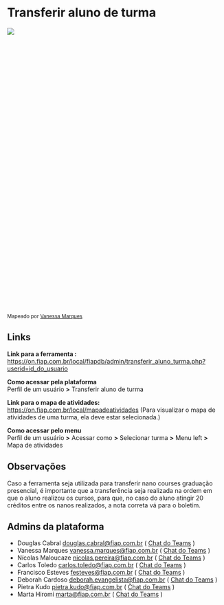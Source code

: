 # Transferir aluno de turma

<div style="height: 650px; overflow-x:scroll;">
    <img src="../transferir-aluno-turma.svg" style="max-width: initial;">
</div>

<sup> Mapeado por <a href="https://teams.microsoft.com/l/chat/0/?users=vanessa.marques@fiap.com.br"> Vanessa Marques </a> </sup>

## Links
**Link para a ferramenta :**<br />
<https://on.fiap.com.br/local/fiapdb/admin/transferir_aluno_turma.php?userid=id_do_usuario>

**Como acessar pela plataforma**<br />
Perfil de um usuário **>** Transferir aluno de turma

**Link para o mapa de atividades:**<br />
<https://on.fiap.com.br/local/mapadeatividades>
(Para visualizar o mapa de atividades de uma turma, ela deve estar selecionada.)

**Como acessar pelo menu**<br />
Perfil de um usuário **>** Acessar como **>** Selecionar turma **>** Menu left **>** Mapa de atividades

## Observações

Caso a ferramenta seja utilizada para transferir nano courses graduação presencial, é importante que a
transferência seja realizada na ordem em que o aluno realizou os cursos, para que, no caso do aluno
atingir 20 créditos entre os nanos realizados, a nota correta vá para o boletim.

## Admins da plataforma

- Douglas Cabral <douglas.cabral@fiap.com.br>
  ( [Chat do Teams](https://teams.microsoft.com/l/chat/0/?users=douglas.cabral@fiap.com.br) )
- Vanessa Marques <vanessa.marques@fiap.com.br>
  ( [Chat do Teams](https://teams.microsoft.com/l/chat/0/?users=vanessa.marques@fiap.com.br) )
- Nícolas Maloucaze <nicolas.pereira@fiap.com.br>
  ( [Chat do Teams](https://teams.microsoft.com/l/chat/0/?users=nicolas.pereira@fiap.com.br) )
- Carlos Toledo <carlos.toledo@fiap.com.br>
  ( [Chat do Teams](https://teams.microsoft.com/l/chat/0/?users=carlos.toledo@fiap.com.br) )
- Francisco Esteves <festeves@fiap.com.br>
  ( [Chat do Teams](https://teams.microsoft.com/l/chat/0/?users=festeves@fiap.com.br) )
- Deborah Cardoso <deborah.evangelista@fiap.com.br>
  ( [Chat do Teams](https://teams.microsoft.com/l/chat/0/?users=deborah.evangelista@fiap.com.br) )
- Pietra Kudo <pietra.kudo@fiap.com.br>
  ( [Chat do Teams](https://teams.microsoft.com/l/chat/0/?users=pietra.kudo@fiap.com.br) )
- Marta Hiromi <marta@fiap.com.br>
  ( [Chat do Teams](https://teams.microsoft.com/l/chat/0/?users=marta@fiap.com.br) )